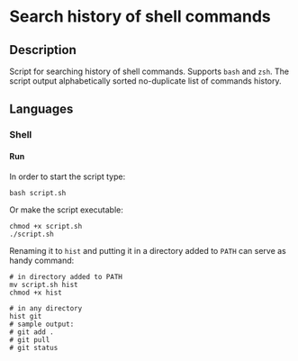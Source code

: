 # Search history of shell commands
## Description
Script for searching history of shell commands. Supports `bash` and `zsh`. The script output alphabetically sorted no-duplicate list of commands history.

## Languages
### Shell
#### Run
In order to start the script type:
```shell
bash script.sh
```

Or make the script executable:
```shell
chmod +x script.sh
./script.sh
```

Renaming it to `hist` and putting it in a directory added to `PATH` can serve as handy command:
```shell
# in directory added to PATH
mv script.sh hist
chmod +x hist

# in any directory
hist git
# sample output:
# git add .
# git pull
# git status
```